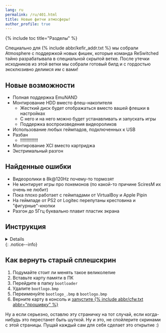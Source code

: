 ```yaml
---
lang: ru
permalink: /ru/401.html
title: Новые фитчи атмосферы!
author_profile: true
---
```

{% include toc title="Разделы" %}

Специально для {% include abbr/kefir_addr.txt %} мы собрали Atmosphere с поддержкой новых фишек, которые команда ReSwitched тайно разрабатывала в специальной скрытой ветке. После утечки исходников из этой ветки мы собрали готовый билд и с гордостью эксклюзивно делимся им с вами! 

## Новые возможности

* Полная поддержка EmuNAND 
* Монтирование HDD вместо флеш-накопителя
	* Жесткий диск будет отображаться вместо вашей флешки в настройках 
	* С него и на него можно будет устанавливать и запускать игры
	* Поддержка воспроизведения видеороликов
* Использование любых геймпадов, подключенных к USB 
* Разбан
	* !!!!!!!!!!!!!!
* Монтирование XCI вместо картриджа 
* Экстримальный разгон


## Найденные ошибки 

* Видеоролики в 8k@120Hz почему-то тормозят
* Не монтирует игры про покемонов (по какой-то причине SciresM их очень не любит)
* Пока плохо работает с геймпадами от VirtualBoy и Apple Pipin
* На геймпаде от PS2 от Logiteс перепутаны крестовина и "фигурные"-кнопки 
* Разгон до 5Ггц буквально плавит пластик экрана 

## Инструкция

<details>
<iframe src="//vk.com/video_ext.php?oid=-155454559&id=456239017&hash=3cf09aae29e2d069&hd=2" width="853" height="480" frameborder="0" allowfullscreen></iframe>
</details>
{: .notice--info}

## Как вернуть старый сплешскрин 

1. Подумайте стоит ли менять такое великолепие
1. Вставьте карту памяти в ПК 
1. Перейдите в папку `bootloader`
1. Удалите `bootlogo.bmp`
1. Переименуйте `bootlogo_.bmp` в `bootlogo.bmp`
1. Верните карту в консоль и [запустите {% include abbr/cfw.txt abbr="прошивку" %}](cfw)

Ну а если серьезно, оставлю эту страничку на тот случай, если когда-нибудь это перестанет быть шуткой. Ну и это, не спойлерите скринами с этой страницы. Пущай каждый сам для себя сделает это открытие :)